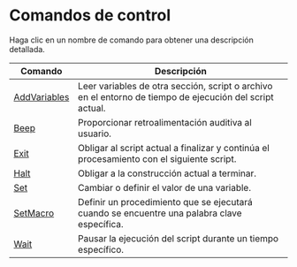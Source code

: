 # Comandos de control

Haga clic en un nombre de comando para obtener una descripción detallada.

| Comando | Descripción |
| --- | --- |
| [AddVariables](./AddVariables.md) | Leer variables de otra sección, script o archivo en el entorno de tiempo de ejecución del script actual. |
| [Beep](./Beep.md) | Proporcionar retroalimentación auditiva al usuario. |
| [Exit](./Exit.md) | Obligar al script actual a finalizar y continúa el procesamiento con el siguiente script. |
| [Halt](./Halt.md) | Obligar a la construcción actual a terminar. |
| [Set](./Set.md) | Cambiar o definir el valor de una variable. |
| [SetMacro](./SetMacro.md) | Definir un procedimiento que se ejecutará cuando se encuentre una palabra clave específica. |
| [Wait](./Wait.md) | Pausar la ejecución del script durante un tiempo específico. |
